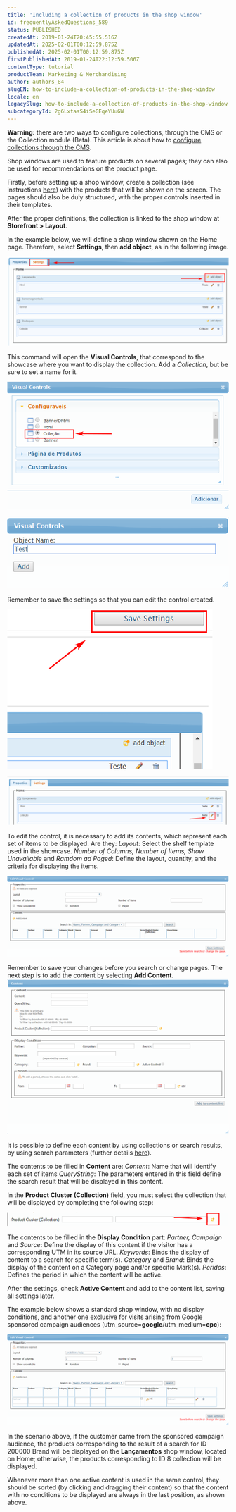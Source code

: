 ```yaml
---
title: 'Including a collection of products in the shop window'
id: frequentlyAskedQuestions_589
status: PUBLISHED
createdAt: 2019-01-24T20:45:55.516Z
updatedAt: 2025-02-01T00:12:59.875Z
publishedAt: 2025-02-01T00:12:59.875Z
firstPublishedAt: 2019-01-24T22:12:59.506Z
contentType: tutorial
productTeam: Marketing & Merchandising
author: authors_84
slugEN: how-to-include-a-collection-of-products-in-the-shop-window
locale: en
legacySlug: how-to-include-a-collection-of-products-in-the-shop-window
subcategoryId: 2g6LxtasS4iSeGEqeYUuGW
---
```


<div class = "alert alert-warning" >
  <p><b>Warning:</b> there are two ways to configure collections, through the CMS or the Collection module (Beta). This article is about how to <a href = "https://help.vtex.com/en/tutorial/adding-collections-cms--2YBy6P6X0NFRpkD2ZBxF6L">configure collections through the CMS</a>.</p>
</div>

Shop windows are used to feature products on several pages; they can also be used for recommendations on the product page.

Firstly, before setting up a shop window, create a collection (see instructions [here](/en/tutorial/creating-a-product-collection "here")) with the products that will be shown on the screen. The pages should also be duly structured, with the proper controls inserted in their templates.

After the proper definitions, the collection is linked to the shop window at **Storefront > Layout**.

In the example below, we will define a shop window shown on the Home page. Therefore, select **Settings**, then **add object**, as in the following image.

![coleção2](https://raw.githubusercontent.com/vtexdocs/help-center-content/refs/heads/main/docs/en/tutorials/Storefront/Layout/how-to-include-a-collection-of-products-in-the-shop-window_1.png)

This command will open the **Visual Controls**, that correspond to the showcase where you want to display the collection. Add a _Collection_, but be sure to set a name for it.

![coleção3](https://raw.githubusercontent.com/vtexdocs/help-center-content/refs/heads/main/docs/en/tutorials/Storefront/Layout/how-to-include-a-collection-of-products-in-the-shop-window_2.png) 

![coleção4](https://raw.githubusercontent.com/vtexdocs/help-center-content/refs/heads/main/docs/en/tutorials/Storefront/Layout/how-to-include-a-collection-of-products-in-the-shop-window_3.png)

Remember to save the settings so that you can edit the control created.

![coleção5](https://raw.githubusercontent.com/vtexdocs/help-center-content/refs/heads/main/docs/en/tutorials/Storefront/Layout/how-to-include-a-collection-of-products-in-the-shop-window_4.png)

![coleção6](https://raw.githubusercontent.com/vtexdocs/help-center-content/refs/heads/main/docs/en/tutorials/Storefront/Layout/how-to-include-a-collection-of-products-in-the-shop-window_5.png)

To edit the control, it is necessary to add its contents, which represent each set of items to be displayed.
Are they:
_Layout_: Select the shelf template used in the showcase.
_Number of Columns, Number of Items, Show Unavailable_ and _Ramdom ad Paged_: Define the layout, quantity, and the criteria for displaying the items.

![coleção7](https://raw.githubusercontent.com/vtexdocs/help-center-content/refs/heads/main/docs/en/tutorials/Storefront/Layout/how-to-include-a-collection-of-products-in-the-shop-window_6.png)

Remember to save your changes before you search or change pages.
The next step is to add the content by selecting **Add Content**.
![coleção8](https://raw.githubusercontent.com/vtexdocs/help-center-content/refs/heads/main/docs/en/tutorials/Storefront/Layout/how-to-include-a-collection-of-products-in-the-shop-window_7.png)

It is possible to define each content by using collections or search results, by using search parameters (further details [here](/en/tutorial/como-funciona-a-busca-da-vtex--tutorials_542)).

The contents to be filled in **Content** are:
_Content_: Name that will identify each set of items
_QueryString_: The parameters entered in this field define the search result that will be displayed in this content.

In the **Product Cluster (Collection)** field, you must select the collection that will be displayed by completing the following step:

![coleção10](https://raw.githubusercontent.com/vtexdocs/help-center-content/refs/heads/main/docs/en/tutorials/Storefront/Layout/how-to-include-a-collection-of-products-in-the-shop-window_8.png)

The contents to be filled in the **Display Condition** part:
_Partner, Campaign_ and _Source_: Define the display of this content if the visitor has a corresponding UTM in its source URL.
_Keywords_: Binds the display of content to a search for specific term(s).
_Category_ and _Brand_: Binds the display of the content on a Category page and/or specific Mark(s).
_Peridos_: Defines the period in which the content will be active.

After the settings, check **Active Content** and add to the content list, saving all settings later.

The example below shows a standard shop window, with no display conditions, and another one exclusive for visits arising from Google sponsored campaign audiences (utm_source=**google**/utm_medium=**cpc**): 

![coleção9](https://raw.githubusercontent.com/vtexdocs/help-center-content/refs/heads/main/docs/en/tutorials/Storefront/Layout/how-to-include-a-collection-of-products-in-the-shop-window_9.png)

In the scenario above, if the customer came from the sponsored campaign audience, the products corresponding to the result of a search for ID 200000 Brand will be displayed on the **Lançamentos** shop window, located on Home; otherwise, the products corresponding to ID 8 collection will be displayed.

Whenever more than one active content is used in the same control, they should be sorted (by clicking and dragging their content) so that the content with no conditions to be displayed are always in the last position, as shown above.

